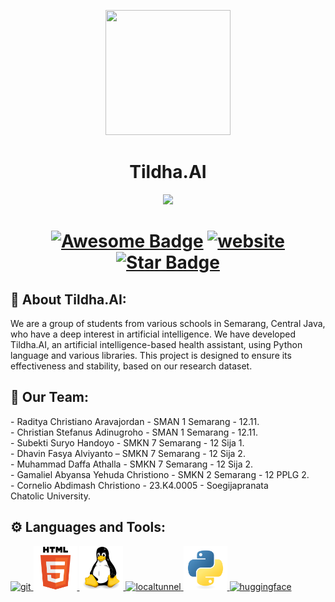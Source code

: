 <div style="text-align: center;">
              <p align="center">
                <img src="https://github.com/user-attachments/assets/2ec5e31b-52d4-4c9e-b3d8-c652917f6dde" width="200" height="200" />
                <h1 align='center'>Tildha.AI</h1>
                <div align=center>
                <a href="https://github.com/fairyland0926"><img src="https://readme-typing-svg.herokuapp.com/?lines=Your%20Health,%20Our%20Priority;Empowering%20Wellness%20with%20Tildha%20AI.;The%20Future%20of%20Personal%20Health.;Smarter%20Health%20Starts%20Here.;Where%20Technology%20Meets%20Wellness.;Elevate%20Your%20Health%20with%20Tildha%20AI.&font=VT323&center=true&width=650&height=70&color=01B744&vCenter=true&size=45%22"></a>
                </div>
                </p>
              <p align='center'>
              <h1 align="center">
                <a href="https://github.com/fasuyaaaPNG/Tildha.ai"><img src="https://cdn.rawgit.com/sindresorhus/awesome/d7305f38d29fed78fa85652e3a63e154dd8e8829/media/badge.svg" alt="Awesome Badge"/></a>
                <a href="https://github.com/fasuyaaaPNG/Tildha.ai"><img src="https://img.shields.io/static/v1?label=&labelColor=505050&message=Dynamic&color=%230076D6&style=flat&logo=google-chrome&logoColor=%230076D6" alt="website"/></a>
                <a href="https://github.com/fasuyaaaPNG/Tildha.ai"><img src="https://img.shields.io/static/v1?label=%F0%9F%8C%9F&message=Stargit&style=style=flat&color=BC4E99" alt="Star Badge"/></a>
              </h1>
              </p>
              <h2 align="left" font-weight="bold">🤖 About Tildha.AI: </h2>
              <p align='left'>We are a group of students from various schools in Semarang, Central Java, who have a deep interest in artificial intelligence. We have developed Tildha.AI, an artificial intelligence-based health assistant, using Python language and various libraries. This project is designed to ensure its effectiveness and stability, based on our research dataset.</p>
              <h2 align="left" font-weight="bold">🧩 Our Team: </h2>
              <p align='left'>- Raditya Christiano Aravajordan - SMAN 1 Semarang - 12.11.<br>
              -	Christian Stefanus Adinugroho - SMAN 1 Semarang - 12.11.<br>
              -	Subekti Suryo Handoyo -  SMKN 7 Semarang - 12 Sija 1.<br>
              -	Dhavin Fasya Alviyanto – SMKN 7 Semarang - 12 Sija 2.<br>
              -	Muhammad Daffa Athalla  - SMKN 7 Semarang - 12 Sija 2.<br>
              -	Gamaliel Abyansa Yehuda Christiono -  SMKN 2 Semarang - 12 PPLG 2.<br>
              -	Cornelio Abdimash Christiono - 23.K4.0005 - Soegijapranata Chatolic University.</p>
                      <h2 align="left">⚙️ Languages and Tools: </h3>
                      <p align="left"><a href="https://git-scm.com/" target="_blank" rel="noreferrer"> <img src="https://www.vectorlogo.zone/logos/git-scm/git-scm-icon.svg" alt="git" width="70" height="70"/> </a> <a href="https://www.w3.org/html/" target="_blank" rel="noreferrer"> <img src="https://raw.githubusercontent.com/devicons/devicon/master/icons/html5/html5-original-wordmark.svg" alt="html5" width="70" height="70"/> </a><a href="https://www.linux.org/" target="_blank" rel="noreferrer"> <img src="https://raw.githubusercontent.com/devicons/devicon/master/icons/linux/linux-original.svg" alt="linux" width="70" height="70"/> </a><a href="https://theboroer.github.io/localtunnel-www/" target="_blank" rel="noreferrer"> <img src="https://avatars.githubusercontent.com/u/13612933?v=4" alt="localtunnel" width="70" height="70"/> </a><a href="https://www.python.org" target="_blank" rel="noreferrer"> <img src="https://raw.githubusercontent.com/devicons/devicon/master/icons/python/python-original.svg" alt="python" width="70" height="70"/> </a><a href="https://huggingface.co/" target="_blank" rel="noreferrer"> <img src="https://huggingface.co/datasets/huggingface/brand-assets/resolve/main/hf-logo.svg" alt="huggingface" width="70" height="70"/> </a></p>
                  </div>
